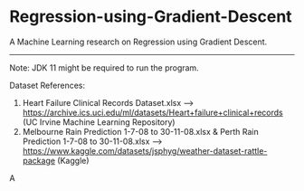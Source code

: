 # Regression-using-Gradient-Descent
A Machine Learning research on Regression using Gradient Descent.

___________________________________________________________________________________________________________________________________________________________

Note: JDK 11 might be required to run the program.

Dataset References:
1. Heart Failure Clinical Records Dataset.xlsx --> https://archive.ics.uci.edu/ml/datasets/Heart+failure+clinical+records (UC Irvine Machine Learning Repository)
2. Melbourne Rain Prediction 1-7-08 to 30-11-08.xlsx & Perth Rain Prediction 1-7-08 to 30-11-08.xlsx --> https://www.kaggle.com/datasets/jsphyg/weather-dataset-rattle-package (Kaggle)

A
